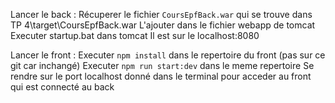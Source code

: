 Lancer le back :
Récuperer le fichier `CoursEpfBack.war` qui se trouve dans TP 4\target\CoursEpfBack.war
L'ajouter dans le fichier webapp de tomcat
Executer startup.bat dans tomcat
Il est sur le localhost:8080

Lancer le front : 
Executer `npm install` dans le repertoire du front (pas sur ce git car inchangé)
Executer `npm run start:dev` dans le meme repertoire
Se rendre sur le port localhost donné dans le terminal pour acceder au front qui est connecté au back
